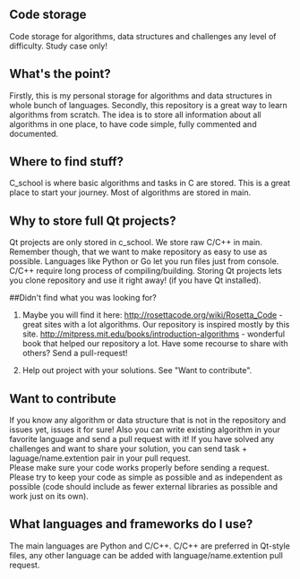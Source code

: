 ## Code storage
Code storage for algorithms, data structures and challenges any level of difficulty. Study case only!

## What's the point?
Firstly, this is my personal storage for algorithms and data structures in whole bunch of languages. Secondly, this repository is a great way to learn algorithms from scratch.
The idea is to store all information about all algorithms in one place, to have code simple, fully commented and documented.

## Where to find stuff?
C_school is where basic algorithms and tasks in C are stored. This is a great place to start your journey.
Most of algorithms are stored in main.

## Why to store full Qt projects?
Qt projects are only stored in c_school. We store raw C/C++ in main.
Remember though, that we want to make repository as easy to use as possible. Languages like Python or Go let you run files just from console. C/C++ require long process of compiling/building. Storing Qt projects lets you clone repository and use it right away! (if you have Qt installed).

##Didn't find what you was looking for?

1. Maybe you will find it here:
http://rosettacode.org/wiki/Rosetta_Code - great sites with a lot algorithms. Our repository is inspired mostly by this site.
http://mitpress.mit.edu/books/introduction-algorithms - wonderful book that helped our repository a lot.
Have some recourse to share with others? Send a pull-request!

2. Help out project with your solutions. See "Want to contribute".

## Want to contribute
If you know any algorithm or data structure that is not in the repository and issues yet, issues it for sure! Also you can write existing algorithm in your favorite language and send a pull request with it!
If you have solved any challenges and want to share your solution, you can send task + laguage/name.extention pair in your pull request.  
Please make sure your code works properly before sending a request. Please try to keep your code as simple as possible and as independent as possible (code should include as fewer external libraries as possible and work just on its own).

## What languages and frameworks do I use?
The main languages are Python and C/C++. C/C++ are preferred in Qt-style files, any other language can be added with language/name.extention pull request.
